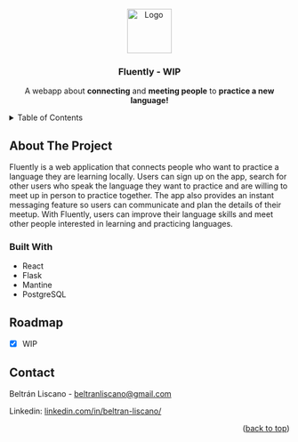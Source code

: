 <!-- PROJECT LOGO -->
<br />
<div align="center">
    <img src="https://raw.githubusercontent.com/othneildrew/Best-README-Template/master/images/logo.png" alt="Logo" width="80" height="80">

  <h3 align="center">Fluently - WIP</h3>

  <p align="center">
    A webapp about <strong>connecting</strong> and <strong>meeting people</strong> to <strong>practice a new language!</strong>
  </p>
</div>

<!-- TABLE OF CONTENTS -->
<details>
  <summary>Table of Contents</summary>
  <ol>
    <li>
      <a href="#about-the-project">About The Project</a>
      <ul>
        <li><a href="#built-with">Built With</a></li>
      </ul>
    </li>
    <li><a href="#roadmap">Roadmap</a></li>
    <li><a href="#contact">Contact</a></li>
  </ol>
</details>



<!-- ABOUT THE PROJECT -->
## About The Project

Fluently is a web application that connects people who want to practice a language they are learning locally. Users can sign up on the app, search for other users who speak the language they want to practice and are willing to meet up in person to practice together. The app also provides an instant messaging feature so users can communicate and plan the details of their meetup. With Fluently, users can improve their language skills and meet other people interested in learning and practicing languages.

### Built With

* React
* Flask
* Mantine
* PostgreSQL

<!-- ROADMAP -->
## Roadmap

- [x] WIP

<!-- CONTACT -->
## Contact

Beltrán Liscano - beltranliscano@gmail.com

Linkedin: [linkedin.com/in/beltran-liscano/](https://www.linkedin.com/in/beltran-liscano)

<p align="right">(<a href="#readme-top">back to top</a>)</p>





[React.js]: https://img.shields.io/badge/React-20232A?style=for-the-badge&logo=react&logoColor=61DAFB
[React-url]: https://reactjs.org/
[Bootstrap.com]: https://img.shields.io/badge/Bootstrap-563D7C?style=for-the-badge&logo=bootstrap&logoColor=white
[Bootstrap-url]: https://getbootstrap.com
[Flask]: https://img.shields.io/badge/Flask-000333?style=for-the-badge&logo=Flask¿&logoColor=white
[Flask-url]: https://flask.palletsprojects.com
